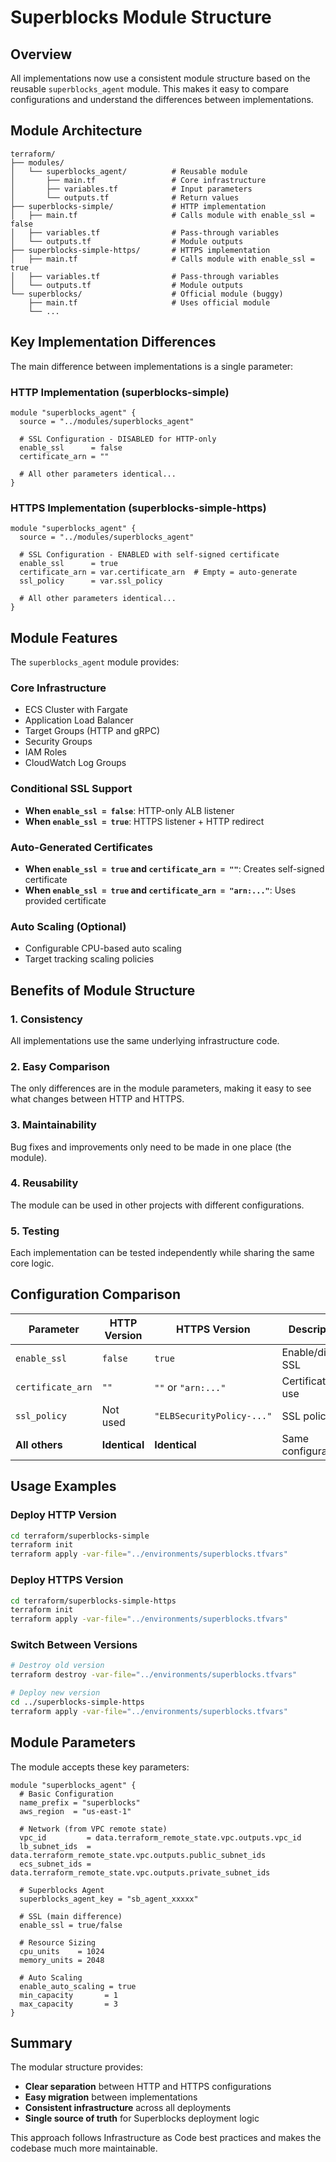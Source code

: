 # Superblocks Module Structure

## Overview

All implementations now use a consistent module structure based on the reusable `superblocks_agent` module. This makes it easy to compare configurations and understand the differences between implementations.

## Module Architecture

```
terraform/
├── modules/
│   └── superblocks_agent/          # Reusable module
│       ├── main.tf                 # Core infrastructure
│       ├── variables.tf            # Input parameters
│       └── outputs.tf              # Return values
├── superblocks-simple/             # HTTP implementation
│   ├── main.tf                     # Calls module with enable_ssl = false
│   ├── variables.tf                # Pass-through variables
│   └── outputs.tf                  # Module outputs
├── superblocks-simple-https/       # HTTPS implementation
│   ├── main.tf                     # Calls module with enable_ssl = true
│   ├── variables.tf                # Pass-through variables
│   └── outputs.tf                  # Module outputs
└── superblocks/                    # Official module (buggy)
    ├── main.tf                     # Uses official module
    └── ...
```

## Key Implementation Differences

The main difference between implementations is a single parameter:

### HTTP Implementation (superblocks-simple)
```hcl
module "superblocks_agent" {
  source = "../modules/superblocks_agent"
  
  # SSL Configuration - DISABLED for HTTP-only
  enable_ssl      = false
  certificate_arn = ""
  
  # All other parameters identical...
}
```

### HTTPS Implementation (superblocks-simple-https)
```hcl
module "superblocks_agent" {
  source = "../modules/superblocks_agent"
  
  # SSL Configuration - ENABLED with self-signed certificate
  enable_ssl      = true
  certificate_arn = var.certificate_arn  # Empty = auto-generate
  ssl_policy      = var.ssl_policy
  
  # All other parameters identical...
}
```

## Module Features

The `superblocks_agent` module provides:

### Core Infrastructure
- ECS Cluster with Fargate
- Application Load Balancer
- Target Groups (HTTP and gRPC)
- Security Groups
- IAM Roles
- CloudWatch Log Groups

### Conditional SSL Support
- **When `enable_ssl = false`**: HTTP-only ALB listener
- **When `enable_ssl = true`**: HTTPS listener + HTTP redirect

### Auto-Generated Certificates
- **When `enable_ssl = true` and `certificate_arn = ""`**: Creates self-signed certificate
- **When `enable_ssl = true` and `certificate_arn = "arn:..."`**: Uses provided certificate

### Auto Scaling (Optional)
- Configurable CPU-based auto scaling
- Target tracking scaling policies

## Benefits of Module Structure

### 1. Consistency
All implementations use the same underlying infrastructure code.

### 2. Easy Comparison
The only differences are in the module parameters, making it easy to see what changes between HTTP and HTTPS.

### 3. Maintainability
Bug fixes and improvements only need to be made in one place (the module).

### 4. Reusability
The module can be used in other projects with different configurations.

### 5. Testing
Each implementation can be tested independently while sharing the same core logic.

## Configuration Comparison

| Parameter | HTTP Version | HTTPS Version | Description |
|-----------|-------------|---------------|-------------|
| `enable_ssl` | `false` | `true` | Enable/disable SSL |
| `certificate_arn` | `""` | `""` or `"arn:..."` | Certificate to use |
| `ssl_policy` | Not used | `"ELBSecurityPolicy-..."` | SSL policy |
| **All others** | **Identical** | **Identical** | Same configuration |

## Usage Examples

### Deploy HTTP Version
```bash
cd terraform/superblocks-simple
terraform init
terraform apply -var-file="../environments/superblocks.tfvars"
```

### Deploy HTTPS Version
```bash
cd terraform/superblocks-simple-https
terraform init
terraform apply -var-file="../environments/superblocks.tfvars"
```

### Switch Between Versions
```bash
# Destroy old version
terraform destroy -var-file="../environments/superblocks.tfvars"

# Deploy new version
cd ../superblocks-simple-https
terraform apply -var-file="../environments/superblocks.tfvars"
```

## Module Parameters

The module accepts these key parameters:

```hcl
module "superblocks_agent" {
  # Basic Configuration
  name_prefix = "superblocks"
  aws_region  = "us-east-1"

  # Network (from VPC remote state)
  vpc_id         = data.terraform_remote_state.vpc.outputs.vpc_id
  lb_subnet_ids  = data.terraform_remote_state.vpc.outputs.public_subnet_ids
  ecs_subnet_ids = data.terraform_remote_state.vpc.outputs.private_subnet_ids

  # Superblocks Agent
  superblocks_agent_key = "sb_agent_xxxxx"

  # SSL (main difference)
  enable_ssl = true/false

  # Resource Sizing
  cpu_units    = 1024
  memory_units = 2048
  
  # Auto Scaling
  enable_auto_scaling = true
  min_capacity       = 1
  max_capacity       = 3
}
```

## Summary

The modular structure provides:
- **Clear separation** between HTTP and HTTPS configurations
- **Easy migration** between implementations
- **Consistent infrastructure** across all deployments
- **Single source of truth** for Superblocks deployment logic

This approach follows Infrastructure as Code best practices and makes the codebase much more maintainable.
